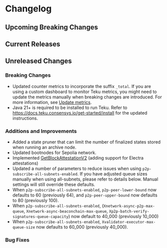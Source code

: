 # Changelog

## Upcoming Breaking Changes

## Current Releases

## Unreleased Changes

### Breaking Changes

- Updated counter metrics to incorporate the suffix `_total`. If you are using a custom dashboard to monitor Teku metrics, you might need to update the metrics manually when breaking changes are introduced. For more information, see [Update metrics](../../how-to/monitor/update-metrics.md).
- Java 21+ is required to be installed to run Teku. Refer to https://docs.teku.consensys.io/get-started/install for the updated instructions.

### Additions and Improvements
- Added a state pruner that can limit the number of finalized states stored when running an archive node.
- Updated bootnodes for Sepolia network.
- Implemented [GetBlockAttestationV2](https://ethereum.github.io/beacon-APIs/?urls.primaryName=dev#/Beacon/getBlockAttestationsV2) (adding support for Electra attestations)
- Updated a number of parameters to reduce issues when using `p2p-subscribe-all-subnets-enabled`. If you have adjusted queue sizes manually when using all-subnets, please refer to details below. Manual settings will still override these defaults.
- When `p2p-subscribe-all-subnets-enabled`, `p2p-peer-lower-bound` now defaults to 60 (previously 64), and `p2p-peer-upper-bound` now defaults to 80 (previously 100).
- When `p2p-subscribe-all-subnets-enabled`,  (`Xnetwork-async-p2p-max-queue`, `Xnetwork-async-beaconchain-max-queue`, `Xp2p-batch-verify-signatures-queue-capacity`)  now default to 40_000 (previously 10_000)
- When `p2p-subscribe-all-subnets-enabled`,  `Xvalidator-executor-max-queue-size`  now defaults to 60_000 (previously 40_000).

### Bug Fixes
